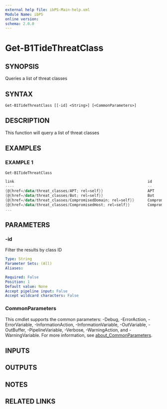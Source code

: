 ```yaml
---
external help file: ibPS-Main-help.xml
Module Name: ibPS
online version:
schema: 2.0.0
---
```


# Get-B1TideThreatClass

## SYNOPSIS
Queries a list of threat classes

## SYNTAX

```
Get-B1TideThreatClass [[-id] <String>] [<CommonParameters>]
```

## DESCRIPTION
This function will query a list of threat classes

## EXAMPLES

### EXAMPLE 1
```powershell
Get-B1TideThreatClass

link                                                            id                     name                      updated
----                                                            --                     ----                      -------
{@{href=/data/threat_classes/APT; rel=self}}                    APT                    APT                       3/2/2016 6:57:24PM
{@{href=/data/threat_classes/Bot; rel=self}}                    Bot                    Bot                       3/2/2016 6:57:24PM
{@{href=/data/threat_classes/CompromisedDomain; rel=self}}      CompromisedDomain      Compromised Domain
{@{href=/data/threat_classes/CompromisedHost; rel=self}}        CompromisedHost        Compromised Host
...
```

## PARAMETERS

### -id
Filter the results by class ID

```yaml
Type: String
Parameter Sets: (All)
Aliases:

Required: False
Position: 1
Default value: None
Accept pipeline input: False
Accept wildcard characters: False
```

### CommonParameters
This cmdlet supports the common parameters: -Debug, -ErrorAction, -ErrorVariable, -InformationAction, -InformationVariable, -OutVariable, -OutBuffer, -PipelineVariable, -Verbose, -WarningAction, and -WarningVariable. For more information, see [about_CommonParameters](http://go.microsoft.com/fwlink/?LinkID=113216).

## INPUTS

## OUTPUTS

## NOTES

## RELATED LINKS
